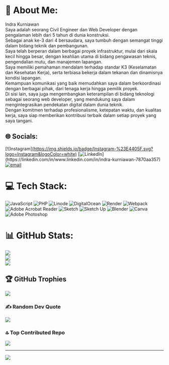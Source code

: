 # 💫 About Me:
Indra Kurniawan<br>Saya adalah seorang Civil Engineer dan Web Developer dengan pengalaman lebih dari 5 tahun di dunia konstruksi. <br>Sebagai anak ke-3 dari 4 bersaudara, saya tumbuh dengan semangat tinggi dalam bidang teknik dan pembangunan.<br>Saya telah berperan dalam berbagai proyek infrastruktur, mulai dari skala kecil hingga besar, dengan keahlian utama di bidang pengawasan teknis, <br>pengendalian mutu, dan manajemen lapangan.<br>Saya memiliki pemahaman mendalam terhadap standar K3 (Keselamatan dan Kesehatan Kerja), serta terbiasa bekerja dalam tekanan dan dinamisnya kondisi lapangan. <br>Kemampuan komunikasi yang baik memudahkan saya dalam berkoordinasi dengan berbagai pihak, dari tenaga kerja hingga pemilik proyek.<br>Di sisi lain, saya juga mengembangkan keterampilan di bidang teknologi sebagai seorang web developer, yang mendukung saya dalam mengintegrasikan pendekatan digital dalam dunia teknik.<br>Dengan komitmen terhadap profesionalisme, ketepatan waktu, dan kualitas kerja, saya siap memberikan kontribusi terbaik dalam setiap proyek yang saya tangani.


## 🌐 Socials:
[![Instagram][(https://img.shields.io/badge/Instagram-%23E4405F.svg?logo=Instagram&logoColor=white)](https://instagram.com/https://www.instagram.com/indr_akurniawan1104?igsh=N2trbzBlYjl3ZzZp](https://www.instagram.com/indr_akurniawan1104?igsh=N2trbzBlYjl3ZzZp)) [![LinkedIn]([https://img.shields.io/badge/LinkedIn-%230077B5.svg?logo=linkedin&logoColor=white](https://www.linkedin.com/in/indra-kurniawan-7870aa357?utm_source=share&utm_campaign=share_via&utm_content=profile&utm_medium=android_app))](https://linkedin.com/in/www.linkedin.com/in/indra-kurniawan-7870aa357) [![email](https://img.shields.io/badge/Email-D14836?logo=gmail&logoColor=white)](mailto:megakurniawan1410@gmail.com) 

# 💻 Tech Stack:
![JavaScript](https://img.shields.io/badge/javascript-%23323330.svg?style=for-the-badge&logo=javascript&logoColor=%23F7DF1E) ![PHP](https://img.shields.io/badge/php-%23777BB4.svg?style=for-the-badge&logo=php&logoColor=white) ![Linode](https://img.shields.io/badge/linode-00A95C?style=for-the-badge&logo=linode&logoColor=white) ![DigitalOcean](https://img.shields.io/badge/DigitalOcean-%230167ff.svg?style=for-the-badge&logo=digitalOcean&logoColor=white) ![Render](https://img.shields.io/badge/Render-%46E3B7.svg?style=for-the-badge&logo=render&logoColor=white) ![Webpack](https://img.shields.io/badge/webpack-%238DD6F9.svg?style=for-the-badge&logo=webpack&logoColor=black) ![Adobe Acrobat Reader](https://img.shields.io/badge/Adobe%20Acrobat%20Reader-EC1C24.svg?style=for-the-badge&logo=Adobe%20Acrobat%20Reader&logoColor=white) ![Sketch](https://img.shields.io/badge/Sketch-FFB387?style=for-the-badge&logo=sketch&logoColor=black) ![Sketch Up](https://img.shields.io/badge/SketchUp-005F9E?style=for-the-badge&logo=sketchup&logoColor=white) ![Blender](https://img.shields.io/badge/blender-%23F5792A.svg?style=for-the-badge&logo=blender&logoColor=white) ![Canva](https://img.shields.io/badge/Canva-%2300C4CC.svg?style=for-the-badge&logo=Canva&logoColor=white) ![Adobe Photoshop](https://img.shields.io/badge/adobe%20photoshop-%2331A8FF.svg?style=for-the-badge&logo=adobe%20photoshop&logoColor=white)
# 📊 GitHub Stats:
![](https://github-readme-stats.vercel.app/api?username=Sukseskan1&theme=dark&hide_border=false&include_all_commits=false&count_private=false)<br/>
![](https://nirzak-streak-stats.vercel.app/?user=Sukseskan1&theme=dark&hide_border=false)<br/>
![](https://github-readme-stats.vercel.app/api/top-langs/?username=Sukseskan1&theme=dark&hide_border=false&include_all_commits=false&count_private=false&layout=compact)

## 🏆 GitHub Trophies
![](https://github-profile-trophy.vercel.app/?username=Sukseskan1&theme=radical&no-frame=false&no-bg=true&margin-w=4)

### ✍️ Random Dev Quote
![](https://quotes-github-readme.vercel.app/api?type=horizontal&theme=light)

### 🔝 Top Contributed Repo
![](https://github-contributor-stats.vercel.app/api?username=Sukseskan1&limit=5&theme=radical&combine_all_yearly_contributions=true)

---
[![](https://visitcount.itsvg.in/api?id=Sukseskan1&icon=0&color=0)](https://visitcount.itsvg.in)

<!-- Proudly created with GPRM ( https://gprm.itsvg.in ) -->
